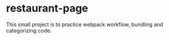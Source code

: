# restaurant-page

This small project is to practice webpack workflow, bundling and categorizing code. 
